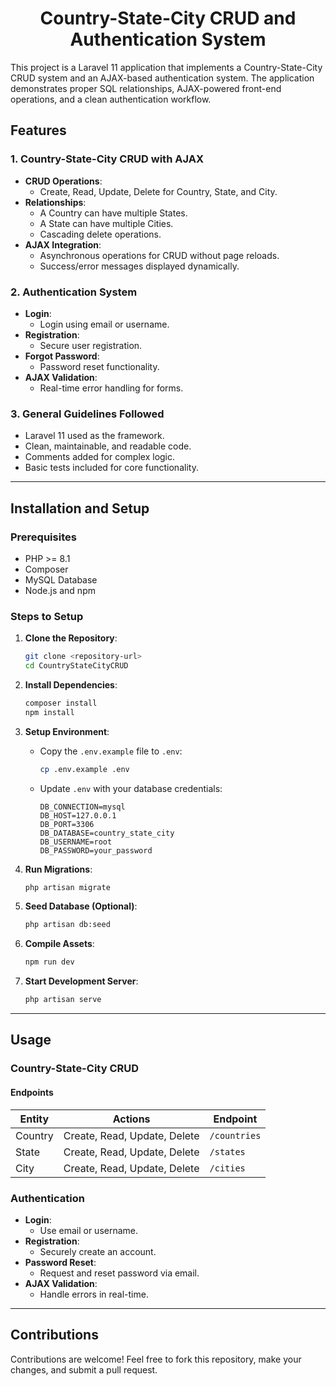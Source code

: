 <h1 align="center">Country-State-City CRUD and Authentication System</h1> 

This project is a Laravel 11 application that implements a Country-State-City CRUD system and an AJAX-based authentication system. The application demonstrates proper SQL relationships, AJAX-powered front-end operations, and a clean authentication workflow.

## Features

### 1. Country-State-City CRUD with AJAX
- **CRUD Operations**:
  - Create, Read, Update, Delete for Country, State, and City.
- **Relationships**:
  - A Country can have multiple States.
  - A State can have multiple Cities.
  - Cascading delete operations.
- **AJAX Integration**:
  - Asynchronous operations for CRUD without page reloads.
  - Success/error messages displayed dynamically.

### 2. Authentication System
- **Login**:
  - Login using email or username.
- **Registration**:
  - Secure user registration.
- **Forgot Password**:
  - Password reset functionality.
- **AJAX Validation**:
  - Real-time error handling for forms.

### 3. General Guidelines Followed
- Laravel 11 used as the framework.
- Clean, maintainable, and readable code.
- Comments added for complex logic.
- Basic tests included for core functionality.

---

## Installation and Setup

### Prerequisites
- PHP >= 8.1
- Composer
- MySQL Database
- Node.js and npm

### Steps to Setup

1. **Clone the Repository**:
   ```bash
   git clone <repository-url>
   cd CountryStateCityCRUD
   ```

2. **Install Dependencies**:
   ```bash
   composer install
   npm install
   ```

3. **Setup Environment**:
   - Copy the `.env.example` file to `.env`:
     ```bash
     cp .env.example .env
     ```
   - Update `.env` with your database credentials:
     ```env
     DB_CONNECTION=mysql
     DB_HOST=127.0.0.1
     DB_PORT=3306
     DB_DATABASE=country_state_city
     DB_USERNAME=root
     DB_PASSWORD=your_password
     ```

4. **Run Migrations**:
   ```bash
   php artisan migrate
   ```

5. **Seed Database (Optional)**:
   ```bash
   php artisan db:seed
   ```

6. **Compile Assets**:
   ```bash
   npm run dev
   ```

7. **Start Development Server**:
   ```bash
   php artisan serve
   ```

---

## Usage

### Country-State-City CRUD

#### Endpoints
| Entity   | Actions                | Endpoint                |
|----------|------------------------|-------------------------|
| Country  | Create, Read, Update, Delete | `/countries`            |
| State    | Create, Read, Update, Delete | `/states`              |
| City     | Create, Read, Update, Delete | `/cities`              |

<!-- #### AJAX Example
- **Adding a Country**:
  ```javascript
  $('#add-country-form').submit(function (e) {
      e.preventDefault();
      $.ajax({
          url: '/countries',
          method: 'POST',
          data: $(this).serialize(),
          success: function (response) {
              alert('Country added successfully');
          },
          error: function (response) {
              alert('Error: ' + response.responseJSON.message);
          }
      });
  });
  ``` -->

### Authentication
- **Login**:
  - Use email or username.
- **Registration**:
  - Securely create an account.
- **Password Reset**:
  - Request and reset password via email.
- **AJAX Validation**:
  - Handle errors in real-time.

---

<!-- ## Testing

1. **Run Tests**:
   ```bash
   php artisan test
   ```

2. **Example Test Cases**:
   - Verify AJAX CRUD operations for Country, State, and City.
   - Validate authentication workflows.

--- -->

<!-- ## Folder Structure

```
CountryStateCityCRUD/
├── app/
│   ├── Models/
│   │   ├── Country.php
│   │   ├── State.php
│   │   ├── City.php
│   ├── Http/Controllers/
│       ├── CountryController.php
│       ├── StateController.php
│       ├── CityController.php
├── database/
│   ├── migrations/
├── public/
│   ├── html/
├── resources/
│   ├── views/
│   ├── js/
│       ├── app.js
├── routes/
│   ├── web.php
└── tests/
```

--- -->

## Contributions
Contributions are welcome! Feel free to fork this repository, make your changes, and submit a pull request.






